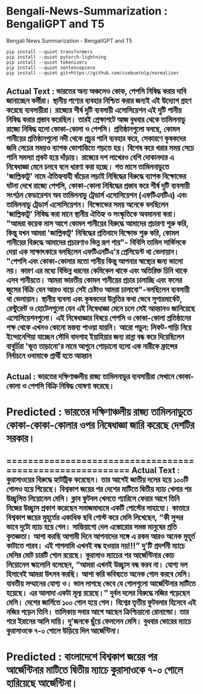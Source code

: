 # Bengali-News-Summarization : BengaliGPT and T5
Bengali News Summarization - BengaliGPT and T5


```
pip install --quiet transformers
pip install --quiet pytorch-lightning
pip install --quiet tokenizers
pip install --quiet sentencepiece
pip install --quiet git+https://github.com/csebuetnlp/normalizer
```


Actual Text : ভারতের অন্য অঞ্চলেও কোক, পেপসি নিষিদ্ধ করার দাবি জানাচ্ছেন কর্মীরা। স্থানীয় পণ্যের ব্যবহার নিশ্চিত করার জন্যই এই উদ্যোগ গ্রহণ করেছে ব্যবসায়ীরা। রাজ্যের শীর্ষ দুটি ব্যবসায়ী এসোসিয়েশন এই দুটি পানীয় নিষিদ্ধ করার প্রস্তাব করেছিল। তারই প্রেক্ষাপটে আজ বুধবার থেকে তামিলনাডু রাজ্যে নিষিদ্ধ হলো কোকা-কোলা ও পেপসি। প্রতিষ্ঠানগুলো বলছে, কোমল পানীয়ের প্রতিষ্ঠানগুলো নদী থেকে প্রচুর পানি ব্যবহার করে, সেকারণে কৃষকদের জমি সেচের সময়ও ব্যাপক ভোগান্তিতে পড়তে হয়। বিশেষ করে খরার সময় সেচে পানি সমস্যা প্রকট হয়ে দাঁড়ায়। রাজ্যের দশ লাখেরও বেশি দোকানদার এ নিষেধাজ্ঞা মেনে চলবে বলে ধারণা করা হচ্ছে। গত মাসে তামিলনাডুতে 'জাল্লিকাটু' নামে ঐতিহ্যবাহী ষাঁড়ের লড়াই নিষিদ্ধের বিরুদ্ধে ব্যাপক বিক্ষোভের ঘটনা দেখে রাজ্যে পেপসি, কোকা-কোলা নিষিদ্ধের প্রস্তাব করে শীর্ষ দুটি ব্যবসায়ী সংগঠন ফেডারেশন অব তামিলনাডু ট্রেডার্স এসোসিয়েশন (এফটিএনটিএ) এবং তামিলনাডু ট্রেডার্স এসোসিয়েশন। বিক্ষোভের সময় অনেকে বলছিলেন 'জাল্লিকাটু' নিষিদ্ধ করা মানে স্থানীয় ঐতিহ্য ও সংস্কৃতিকে অবমাননা করা। "আমরা কয়েক মাস আগে কোমল পানীয়ের বিরুদ্ধে আমাদের প্রচারণা শুরু করি, কিন্তু যখন আমরা 'জাল্লিকাটু' নিষিদ্ধের প্রতিবাদে বিক্ষোভ শুরু করি, কোমল পানীয়ের বিরুদ্ধে আমাদের প্রচারণাও ভিন্ন রূপ পায়"- বিবিসি তামিল সার্ভিসকে দেয়া এক সাক্ষাৎকারে বলছিলেন এফটিএনটিএ'র প্রেসিডেন্ট থা ভেলায়ান। "পেপসি এবং কোকা-কোলার মতো পানীয় কিন্তু আপনার স্বাস্থ্যের জন্য ভালো নয়। কারণ এর মধ্যে বিভিন্ন ধরনের কেমিকেল থাকে এবং অতিরিক্ত চিনি থাকে এসব পানীয়তে। আমরা ভারতীয় কোমল পানীয়ের প্রচার চালাচ্ছি এবং ফলের জুসের বিক্রি যেন আরও বাড়ে সেই চেষ্টাও আমরা চালাবো"-বলছিলেন ব্যবসায়ী থা ভেলায়ান। স্থানীয় ব্যবসা এবং কৃষকদের উন্নতির কথা ভেবে সুপারমার্কেট, রেস্টুরেন্ট ও হোটেলগুলো যেন এই নিষেধাজ্ঞা মেনে চলে সেই আহ্বানও জানিয়েছে এসোসিয়েশনগুলো। এই নিষেধাজ্ঞার বিষয়ে পেপসি ও কোকা-কোলা প্রতিষ্ঠানের পক্ষ থেকে এখনও কোনো মন্তব্য পাওয়া যায়নি। আরো পড়ুন: লিফট-গাড়ি নিয়ে ইন্দোনেশিয়া যাচ্ছেন সৌদি বাদশাহ ইয়াহিয়ার জন্য রান্না বন্ধ করে দিয়েছিলেন বাবুর্চিরা 'ভূত তাড়ানো'র নামে আগুনে পোড়ানো হলো এক নারীকে ফ্রান্সের নির্বাচনে ওবামাকে প্রার্থী হতে আহ্বান
----------------------------------------------------------
Actual : ভারতের দক্ষিণাঞ্চলীয় রাজ্য তামিলনাডুর ব্যবসায়ীরা সেখানে কোকা-কোলা ও পেপসি বিক্রি নিষিদ্ধ ঘোষণা করেছে।
----------------------------------------------------------
Predicted : ভারতের দক্ষিণাঞ্চলীয় রাজ্য তামিলনাড়ুতে কোকা-কোকা-কোলার ওপর নিষেধাজ্ঞা জারি করেছে দেশটির সরকার।
==========================================================


==========================================================
Actual Text : কুরাসাওয়ের বিরুদ্ধে হ্যাটট্রিক করেছেন। তার আগেই জাতীয় দলের হয়ে ১০০টি গোলও হয়ে গিয়েছে। বিশ্বকাপ জয়ের পর দেশের মাটিতে দ্বিতীয় ম্যাচ খেলার পর উচ্ছ্বসিত লিয়োনেল মেসি। ক্লাব ফুটবল খেলতে প্যারিসে ফেরার আগে তিনি নিজের উচ্ছ্বাস প্রকাশ করেছেন সমাজমাধ্যমে একটি পোস্টের সাহায্যে। কাতারে বিশ্বকাপ জয়ের মুহূর্তের একাধিক ছবি পোস্ট করে মেসি লিখেছেন, “কী সুন্দর ভাবে দুটো ম্যাচ হয়ে গেল। সান্তিয়াগো দেল এস্তোরোর সমস্ত মানুষের প্রতি কৃতজ্ঞতা। আশা করছি আগামী দিনে আপনাদের সঙ্গে এ রকম আরও অনেক মুহূর্ত কাটাতে পারব। এই পাগলামি এখনই বন্ধ হওয়ার নয়!!!” দু’টি প্রদর্শনী ম্যাচে মেসির মোট চারটি গোল রয়েছে। কুরাসাও ম্যাচের পর আর্জেন্টিনার কোচ লিয়োনেল স্কালোনি বলেছেন, “আমরা এখনই উচ্ছ্বাস বন্ধ করব না। যোগ্য দল হিসাবেই আমরা উৎসব করছি। আশা করি ভবিষ্যতে অনেক গোল করবে মেসি। যাবতীয় সম্মানের যোগ্য ও। ভাল লাগছে ভেবে যে গোলগুলো আর্জেন্টিনার মাটিতে হয়েছে। এর আলাদা একটা মূল্য রয়েছে।” দুর্বল দলের বিরুদ্ধে নজির গড়েছেন মেসি। দেশের জার্সিতে ১০০ গোল হয়ে গেল। বিশ্বের তৃতীয় ফুটবলার হিসেবে এই নজির গড়েন তিনি। তালিকায় সবার আগে আছেন ক্রিশ্চিয়ানো রোনাল্ডো। তার পরে ইরানের আলি দায়ি। দু’জনকে ছুঁয়ে ফেললেন মেসি। বুধবার ভোরের ম্যাচে কুরাসাওকে ৭-০ গোলে উড়িয়ে দিল আর্জেন্টিনা।
----------------------------------------------------------
Predicted : বাংলাদেশে বিশ্বকাপ জয়ের পর আর্জেন্টিনার মাটিতে দ্বিতীয় ম্যাচে কুরাসাওকে ৭-০ গোলে হারিয়েছে আর্জেন্টিনা।
==========================================================
